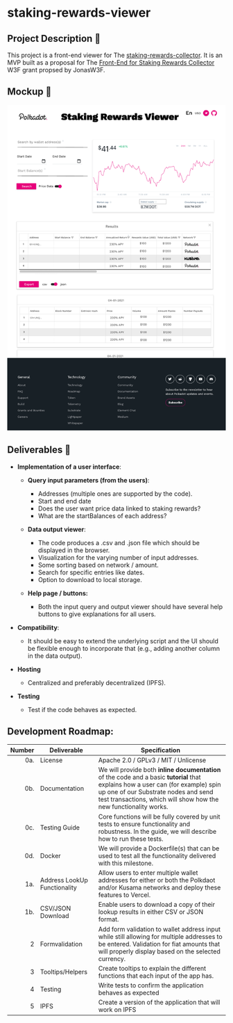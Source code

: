 # staking-rewards-viewer

## Project Description :page_facing_up:

This project is a front-end viewer for The [staking-rewards-collector](https://github.com/w3f/staking-rewards-collector). It is an MVP built as a proposal for The [Front-End for Staking Rewards Collector](https://github.com/w3f/General-Grants-Program/blob/master/rfps/staking-rewards-collector-front-end.md) W3F grant propsed by JonasW3F.

## Mockup :crystal_ball:

![Mockup](mockup.png)

## Deliverables :nut_and_bolt:
- **Implementation of a user interface**:
  - **Query input parameters (from the users)**:
    - Addresses (multiple ones are supported by the code).
    - Start and end date
    - Does the user want price data linked to staking rewards?
    - What are the startBalances of each address?

  - **Data output viewer**:
    - The code produces a .csv and .json file which should be displayed in the browser.
    - Visualization for the varying number of input addresses.
    - Some sorting based on network / amount.
    - Search for specific entries like dates.
    - Option to download to local storage.
  - **Help page / buttons:**
    - Both the input query and output viewer should have several help buttons to give explanations for all users.

- **Compatibility**:
  - It should be easy to extend the underlying script and the UI should be flexible enough to incorporate that (e.g., adding another column in the data output).
- **Hosting**
    - Centralized and preferably decentralized (IPFS).
- **Testing**
    - Test if the code behaves as expected.
    
## Development Roadmap:
| Number | Deliverable | Specification |
| -----: | ----------- | ------------- |
| 0a. | License | Apache 2.0 / GPLv3 / MIT / Unlicense |
| 0b. | Documentation | We will provide both **inline documentation** of the code and a basic **tutorial** that explains how a user can (for example) spin up one of our Substrate nodes and send test transactions, which will show how the new functionality works. |
| 0c. | Testing Guide | Core functions will be fully covered by unit tests to ensure functionality and robustness. In the guide, we will describe how to run these tests. |
| 0d. | Docker | We will provide a Dockerfile(s) that can be used to test all the functionality delivered with this milestone. |
| 1a. | Address LookUp Functionality | Allow users to enter multiple wallet addresses for either or both the Polkdaot and/or Kusama networks and deploy these features to Vercel. |
| 1b. | CSV/JSON Download | Enable users to download a copy of their lookup results in either CSV or JSON format. |
| 2 | Formvalidation | Add form validation to wallet address input while still allowing for multiple addresses to be entered. Validation for fiat amounts that will properly display based on the selected currency. |
| 3 | Tooltips/Helpers | Create tooltips to explain the different functions that each input of the app has. |
| 4 | Testing | Write tests to confirm the application behaves as expected |
| 5 | IPFS | Create a version of the application that will work on IPFS|
